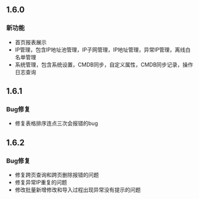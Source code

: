 ## 1.6.0
### 新功能

- 首页报表展示
- IP管理，包含IP地址池管理，IP子网管理，IP地址管理，异常IP管理，离线白名单管理
- 系统管理，包含系统设置，CMDB同步，自定义属性，CMDB同步记录，操作日志查询

## 1.6.1
### Bug修复

- 修复表格排序连点三次会报错的bug

## 1.6.2
### Bug修复

- 修复跨页查询和跨页删除报错的问题
- 修复异常IP重复的问题
- 修改批量新增修改和导入过程出现异常没有提示的问题